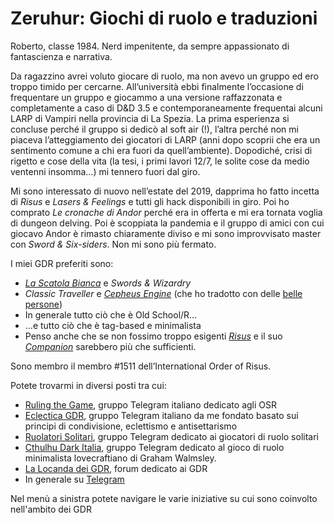 # Zeruhur: Giochi di ruolo e traduzioni

Roberto, classe 1984. Nerd impenitente, da sempre appassionato di fantascienza e narrativa.

Da ragazzino avrei voluto giocare di ruolo, ma non avevo un gruppo ed ero troppo timido per cercarne. All’università ebbi finalmente l’occasione di frequentare un gruppo e giocammo a una versione raffazzonata e completamente a caso di D&D 3.5 e contemporaneamente frequentai alcuni LARP di Vampiri nella provincia di La Spezia. La prima esperienza si concluse perché il gruppo si dedicò al soft air (!), l’altra perché non mi piaceva l’atteggiamento dei giocatori di LARP (anni dopo scoprii che era un sentimento comune a chi era fuori da quell’ambiente).
Dopodiché, crisi di rigetto e cose della vita (la tesi, i primi lavori 12/7, le solite cose da medio ventenni insomma…) mi tennero fuori dal giro.

Mi sono interessato di nuovo nell’estate del 2019, dapprima ho fatto incetta di *Risus* e *Lasers & Feelings* e tutti gli hack disponibili in giro. Poi ho comprato *Le cronache di Andor* perché era in offerta e mi era tornata voglia di dungeon delving. Poi è scoppiata la pandemia e il gruppo di amici con cui giocavo Andor è rimasto chiaramente diviso e mi sono improvvisato master con *Sword & Six-siders*. Non mi sono più fermato.

I miei GDR preferiti sono:

- [*La Scatola Bianca*](https://lascatolabianca.italiantranslationalliance.org/) e *Swords & Wizardry*
- *Classic Traveller* e [*Cepheus Engine*](http://cepheusengine.italiantranslationalliance.org/) (che ho tradotto con delle [belle persone](https://italiantranslationalliance.org/))
- In generale tutto ciò che è Old School/R...
- ...e tutto ciò che è tag-based e minimalista
- Penso anche che se non fossimo troppo esigenti [*Risus*](https://zeruhur.itch.io/risus-il-qualsiasi-gdr) e il suo [*Companion*](https://www.drivethrurpg.com/product/203657/Risus-Companion) sarebbero più che sufficienti.

Sono membro il membro #1511 dell’International Order of Risus.

Potete trovarmi in diversi posti tra cui:

- [Ruling the Game](https://t.me/osritalia), gruppo Telegram italiano dedicato agli OSR
- [Eclectica GDR](https://t.me/eclecticagdrchat), gruppo Telegram italiano da me fondato basato sui principi di condivisione, eclettismo e antisettarismo
- [Ruolatori Solitari](https://t.me/ruolatorisolitari), gruppo Telegram dedicato ai giocatori di ruolo solitari
- [Cthulhu Dark Italia](https://t.me/cthuhudarkitalia), gruppo Telegram dedicato al gioco di ruolo minimalista lovecraftiano di Graham Walmsley.
- [La Locanda dei GDR](https://forum.locandagdr.it/), forum dedicato ai GDR
- In generale su [Telegram](https://t.me/zeruhur)

Nel menù a sinistra potete navigare le varie iniziative su cui sono coinvolto nell'ambito dei GDR